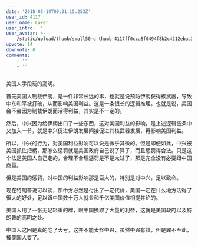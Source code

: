 ```yaml
---
date: '2018-05-14T00:31:15.253Z'
user_id: 4117
user_name: Laker
user_intro: ''
user_avatar: >-
    /static/upload/thumb/small50-u-thumb-4117ff0cca8f0494f8b2c4212ebaa30a45cba2080662.png
upvote: 14
downvote: 0
comments:
    - ''
    - ''
---
```


美国人手段玩的高明。

首先美国人制裁伊朗，是一件非常长远的事，也就是说预防伊朗获得核武器，导致中东和平被打破，从而影响美国利益。这是一条很长的逻辑推理。也就是说，美国会不会因为制裁伊朗而活得利益，其实是不一定的。

然后，中兴因为给伊朗出口了一些东西，这对美国利益的影响，是上述逻辑链条中又加入一节，就是中兴促进伊朗发展间接促进其核武器发展，再影响美国利益。

所以，中兴的行为，对美国利益影响可以说是微乎其微的。但是即便如此，中兴被美国抓住把柄，那怎么惩罚就是美国政府自己说了算了，而且惩罚得合法。只是这个法是美国人自己定的，合理不合理惩罚是不是太过了，那是完全没有必要跟中国商量。

但是美国的惩罚，对中国的利益影响那是巨大的，特别是对中兴，足以致命。

现在特朗普说可以谈，那中方必然是付出了一定代价，美国一定在什么地方活得了很大的好处，足以跟中国数十万人就业和千亿美国价值相提并论的。

美国人用了一张无足轻重的牌，跟中国换取了大量的利益，这就是美国政府以及特朗普的高明之处。

中国人这回是真的吃了大亏，这并不能太怪中兴，虽然中兴有错，但是罪不至此，被美国人耍了。
